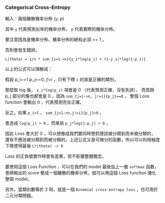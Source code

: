 ### Categorical Cross-Entropy

輸入：兩個離散機率分佈 (y, p)

其中 `y` 代表預測出來的機率分佈， `p` 代表實際的機率分佈。

要注意因為是機率分佈，機率分佈的總和必須 == 1 ，

否則會發生錯誤。

```
L(theta) = 1/n * sum_{i=1->n}{y_i*log(p_i) + (1-y_i)*log(1-p_i)}
```

以上的公式可以理解成：

假設 p_i==1 p_j==0, j!=i ，只有下標 `i` 的直是正確的類別，

那麼取 log 後， `y_i*log(p_i)` 項會是 0 （代表預測正確，沒有失誤），
而其餘 p_j 部分的像也都會是 0 ，因為 `sum_{j=1->n, j!=i}{p_j}==0` ，
整個 Loss function 會輸出 0 ，代表預測完全正確。

反之，如果 `p_i<1` ， `sum_{j=1->n,j!=i}{p_j}>0` ，

會造成 `log(p_i) > 0` ，而某些 `p_j*log(1-p_j) > 0` ，

因此 Loss 會大於 0 ，可以想像成我們要同時懲罰應該被分類到而未被分類的，
還有不應該被分類到而被分類的，上述公式又是可微分的函數，所以可以利用梯度下降使得最後 `L*(theta) -> 0`

Loss 的正負號實作時會有差異，但不影響整體概念。


要使用這個 Loss Function ，可以在我們的 model 最後加上一層 `softmax` 函數，會將輸出的 score 壓成一個離散的機率分佈，就可以用這個 Loss function 優化整個 model。

另外，當類別數等於 2 時，就是一個 `Binomial cross-entropy loss` ，也可用於二元分類問題。

